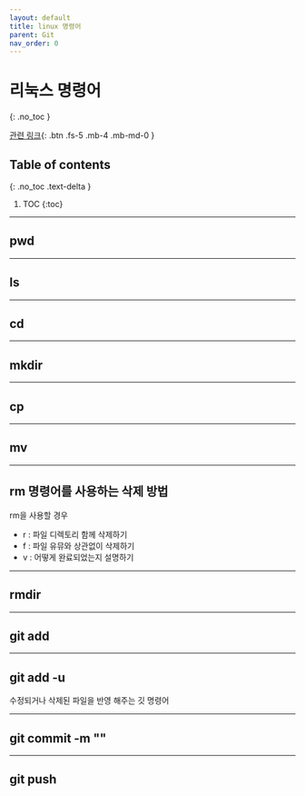 ```yaml
---
layout: default
title: linux 명령어
parent: Git
nav_order: 0
---
```


# 리눅스 명령어 
{: .no_toc }

[관련 링크](https://github.com/gyoogle/tech-interview-for-developer/tree/master/Linux){: .btn .fs-5 .mb-4 .mb-md-0 }  

## Table of contents
{: .no_toc .text-delta }

1. TOC
{:toc}

---

## pwd

---

## ls

---

## cd

---

## mkdir

---

## cp

---

## mv

---

## rm 명령어를 사용하는 삭제 방법

rm을 사용할 경우  
* r : 파일 디렉토리 함께 삭제하기  
* f : 파일 유뮤와 상관없이 삭제하기  
* v : 어떻게 완료되었는지 설명하기

---

## rmdir

---

## git add

---

## git add -u

수정되거나 삭제된 파일을 반영 해주는 깃 명령어

---

## git commit -m ""

---

## git push


